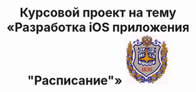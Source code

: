 # <p align="center">Курсовой проект на тему <br/>«Разработка iOS приложения "Расписание"» ![alt text](https://github.com/Aksiniya/schedule/blob/master/images/BMSTU%20logo.png) 

